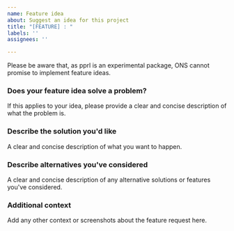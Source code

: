 ```yaml
---
name: Feature idea
about: Suggest an idea for this project
title: "[FEATURE] : "
labels: ''
assignees: ''

---
```


Please be aware that, as pprl is an experimental package, ONS cannot promise to implement feature ideas.

### Does your feature idea solve a problem?
If this applies to your idea, please provide a clear and concise description of what the problem is.

### Describe the solution you'd like
A clear and concise description of what you want to happen.

### Describe alternatives you've considered
A clear and concise description of any alternative solutions or features you've considered.

### Additional context
Add any other context or screenshots about the feature request here.
